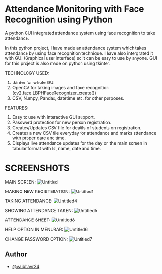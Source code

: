 # Attendance Monitoring with Face Recognition using Python
A python GUI integrated attendance system using face recognition to take attendance.

In this python project, I have made an attendance system which takes attendance by using face recognition technique. I have also intergrated it with GUI (Graphical user interface) so it can be easy to use by anyone. GUI for this project is also made on python using tkinter.

TECHNOLOGY USED:
1) tkinter for whole GUI
2) OpenCV for taking images and face recognition (cv2.face.LBPHFaceRecognizer_create())
3) CSV, Numpy, Pandas, datetime etc. for other purposes.

FEATURES:
1) Easy to use with interactive GUI support.
2) Password protection for new person registration.
3) Creates/Updates CSV file for deatils of students on registration.
4) Creates a new CSV file everyday for attendance and marks attendance with proper date and time.
5) Displays live attendance updates for the day on the main screen in tabular format with Id, name, date and time.

# SCREENSHOTS
MAIN SCREEN:
![Untitled](https://user-images.githubusercontent.com/73458444/143490232-bc9a0cef-6cf0-40cf-9f2e-1a3a8784c5c9.png)

MAKING NEW REGISTERATION:
![Untitled1](https://user-images.githubusercontent.com/73458444/143490233-89337c80-af66-49f2-8c31-327436eb6586.png)

TAKING ATTENDANCE:
![Untitled4](https://user-images.githubusercontent.com/73458444/143490218-0cf2b815-9bbe-47fe-8079-e6dfc2b814ed.png)

SHOWING ATTENDANCE TAKEN:
![Untitled5](https://user-images.githubusercontent.com/73458444/143490222-8c26be30-e331-4453-96f7-a2ee19694b5b.png)

ATTENDANCE SHEET:
![Untitled8](https://user-images.githubusercontent.com/73458444/143490227-e79bea98-ff25-4f87-b538-25fd7c54dc9b.png)

HELP OPTION IN MENUBAR:
![Untitled6](https://user-images.githubusercontent.com/73458444/143490225-99eaba68-3241-4ee3-bb78-535c2de3c2a6.png)

CHANGE PASSWORD OPTION:
![Untitled7](https://user-images.githubusercontent.com/73458444/143490226-1a6c7e0b-56b4-458c-acc0-84767f191993.png)


## Author

- [@vaibhavr24](https://github.com/vaibhavr24)

  
